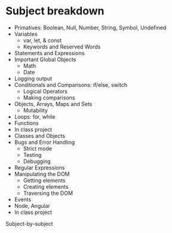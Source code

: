 # Subject breakdown

- Primatives: Boolean, Null, Number, String, Symbol, Undefined
- Variables
    + var, let, & const
    + Keywords and Reserved Words
- Statements and Expressions
- Important Global Objects
    + Math
    + Date
- Logging output
- Conditionals and Comparisons: if/else, switch
    + Logical Operators
    + Making comparisons
- Objects, Arrays, Maps and Sets
    + Mutability
- Loops: for, while
- Functions
- In class project
- Classes and Objects
- Bugs and Error Handling
    + Strict mode
    + Testing
    + Debugging
- Regular Expressions
- Manipulating the DOM
    + Getting elements
    + Creating elements
    + Traversing the DOM
- Events
- Node, Angular
- In class project

Subject-by-subject
